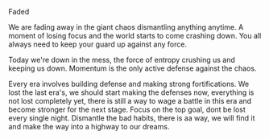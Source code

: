 Faded

We are fading away in the giant chaos dismantling anything anytime. A moment of losing focus and the world starts to come crashing down. You all always need to keep your guard up against any force. 

Today we're down in the mess, the force of entropy crushing us and keeping us down.
Momentum is the only active defense against the chaos. 

Every era involves building defense and making strong fortifications.  We lost the last era's,  we should start making the defenses now, everything is not lost completely yet, there is still a way to wage a battle in this era and become stronger for the next stage. Focus on the top goal, dont be lost every single night.  Dismantle the bad habits, there is aa way, we will find it and make the way into a highway to our dreams. 
